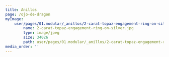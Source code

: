 ```yaml
---
title: Anillos
page: /ojo-de-dragon
myImage:
    user/pages/01.modular/_anillos/2-carat-topaz-engagement-ring-on-silver.jpg:
        name: 2-carat-topaz-engagement-ring-on-silver.jpg
        type: image/jpeg
        size: 34026
        path: user/pages/01.modular/_anillos/2-carat-topaz-engagement-ring-on-silver.jpg
media_order: ''
---
```


